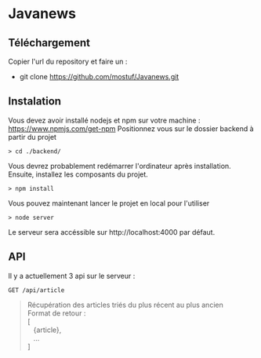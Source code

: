 # Javanews
## Téléchargement
Copier l'url du repository et faire un : 
* git clone https://github.com/mostuf/Javanews.git

## Instalation
Vous devez avoir installé nodejs et npm sur votre machine : https://www.npmjs.com/get-npm
Positionnez vous sur le dossier backend à partir du projet
```
> cd ./backend/
```
Vous devrez probablement redémarrer l'ordinateur après installation.
Ensuite, installez les composants du projet.
```
> npm install
```
Vous pouvez maintenant lancer le projet en local pour l'utiliser
```
> node server
```
Le serveur sera accéssible sur http://localhost:4000 par défaut.

## API
Il y a actuellement 3 api sur le serveur :

```
GET /api/article
```
> Récupération des articles triés du plus récent au plus ancien  
> Format de retour :  
> [  
> &nbsp;&nbsp;&nbsp;{article},  
> &nbsp;&nbsp;&nbsp;...  
> ]  
